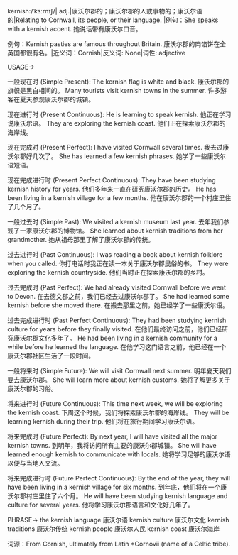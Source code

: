 kernish:/ˈkɜːrnɪʃ/| adj.|康沃尔郡的；康沃尔郡的人或事物的；康沃尔语的|Relating to Cornwall, its people, or their language. |例句：She speaks with a kernish accent. 她说话带有康沃尔口音。

例句：Kernish pasties are famous throughout Britain. 康沃尔郡的肉馅饼在全英国都很有名。|近义词：Cornish|反义词: None|词性: adjective


USAGE->

一般现在时 (Simple Present):
The kernish flag is white and black. 康沃尔郡的旗帜是黑白相间的。
Many tourists visit kernish towns in the summer. 许多游客在夏天参观康沃尔郡的城镇。

现在进行时 (Present Continuous):
He is learning to speak kernish. 他正在学习说康沃尔语。
They are exploring the kernish coast. 他们正在探索康沃尔郡的海岸线。

现在完成时 (Present Perfect):
I have visited Cornwall several times. 我去过康沃尔郡好几次了。
She has learned a few kernish phrases. 她学了一些康沃尔语短语。

现在完成进行时 (Present Perfect Continuous):
They have been studying kernish history for years. 他们多年来一直在研究康沃尔郡的历史。
He has been living in a kernish village for a few months. 他在康沃尔郡的一个村庄里住了几个月了。

一般过去时 (Simple Past):
We visited a kernish museum last year. 去年我们参观了一家康沃尔郡的博物馆。
She learned about kernish traditions from her grandmother. 她从祖母那里了解了康沃尔郡的传统。

过去进行时 (Past Continuous):
I was reading a book about kernish folklore when you called. 你打电话时我正在读一本关于康沃尔郡民俗的书。
They were exploring the kernish countryside. 他们当时正在探索康沃尔郡的乡村。

过去完成时 (Past Perfect):
We had already visited Cornwall before we went to Devon. 在去德文郡之前，我们已经去过康沃尔郡了。
She had learned some kernish before she moved there. 在搬去那里之前，她已经学了一些康沃尔语。

过去完成进行时 (Past Perfect Continuous):
They had been studying kernish culture for years before they finally visited. 在他们最终访问之前，他们已经研究康沃尔郡文化多年了。
He had been living in a kernish community for a while before he learned the language. 在他学习这门语言之前，他已经在一个康沃尔郡社区生活了一段时间。


一般将来时 (Simple Future):
We will visit Cornwall next summer. 明年夏天我们要去康沃尔郡。
She will learn more about kernish customs. 她将了解更多关于康沃尔郡的习俗。


将来进行时 (Future Continuous):
This time next week, we will be exploring the kernish coast. 下周这个时候，我们将探索康沃尔郡的海岸线。
They will be learning kernish during their trip. 他们将在旅行期间学习康沃尔语。

将来完成时 (Future Perfect):
By next year, I will have visited all the major kernish towns. 到明年，我将访问所有主要的康沃尔郡城镇。
She will have learned enough kernish to communicate with locals. 她将学习足够的康沃尔语以便与当地人交流。

将来完成进行时 (Future Perfect Continuous):
By the end of the year, they will have been living in a kernish village for six months. 到年底，他们将在一个康沃尔郡村庄里住了六个月。
He will have been studying kernish language and culture for several years. 他将学习康沃尔郡语言和文化好几年了。


PHRASE->
the kernish language 康沃尔语
kernish culture 康沃尔文化
kernish traditions 康沃尔传统
kernish people 康沃尔人民
kernish coast 康沃尔海岸

词源：From Cornish, ultimately from Latin *Cornovii (name of a Celtic tribe).
